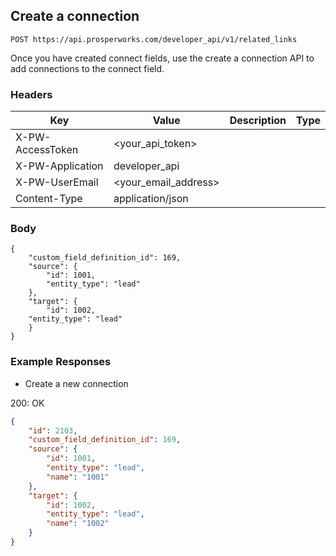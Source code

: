 ## Create a connection

```POST https://api.prosperworks.com/developer_api/v1/related_links```

Once you have created connect fields, use the create a connection API to add connections to the connect field.

### Headers

Key | Value | Description | Type
--- | --- | --- | ---
X-PW-AccessToken | <your_api_token> |  | 
X-PW-Application | developer_api |  | 
X-PW-UserEmail | <your_email_address> |  | 
Content-Type | application/json |  | 
### Body

```
{
    "custom_field_definition_id": 169, 
    "source": {
        "id": 1001,
        "entity_type": "lead"
    }, 
    "target": {
    	"id": 1002, 
    "entity_type": "lead"
    }
}

```
### Example Responses

- Create a new connection

200: OK
```json
{
    "id": 2103,
    "custom_field_definition_id": 169,
    "source": {
        "id": 1001,
        "entity_type": "lead",
        "name": "1001"
    },
    "target": {
        "id": 1002,
        "entity_type": "lead",
        "name": "1002"
    }
}
```
